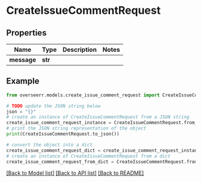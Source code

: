# CreateIssueCommentRequest


## Properties

Name | Type | Description | Notes
------------ | ------------- | ------------- | -------------
**message** | **str** |  | 

## Example

```python
from overseerr.models.create_issue_comment_request import CreateIssueCommentRequest

# TODO update the JSON string below
json = "{}"
# create an instance of CreateIssueCommentRequest from a JSON string
create_issue_comment_request_instance = CreateIssueCommentRequest.from_json(json)
# print the JSON string representation of the object
print(CreateIssueCommentRequest.to_json())

# convert the object into a dict
create_issue_comment_request_dict = create_issue_comment_request_instance.to_dict()
# create an instance of CreateIssueCommentRequest from a dict
create_issue_comment_request_from_dict = CreateIssueCommentRequest.from_dict(create_issue_comment_request_dict)
```
[[Back to Model list]](../README.md#documentation-for-models) [[Back to API list]](../README.md#documentation-for-api-endpoints) [[Back to README]](../README.md)


